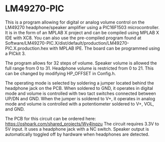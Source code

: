 # LM49270-PIC
This is a program allowing for digital or analog volume control on the LM49270 headphone/speaker amplifier using a PIC16F1503 microcontroller.
It is in the form of an MPLAB X project and can be compiled using MPLAB X IDE with XC8. You can also use the pre-compiled program found at
Software/LM49270-PIC.X/dist/default/production/LM49270-PIC.X.production.hex with MPLAB IPE. The board can be programmed using a PICkit 3.

The program allows for 32 steps of volume. Speaker volume is allowed the full range from 0 to 31. Headphone volume is restricted from 0 to 21. This can be changed by modifying HP_OFFSET in Config.h.

The operating mode is selected by soldering a jumper located behind the headphone jack on the PCB. When soldered to GND, it operates in digital mode and volume is controlled with two tact switches connected between UP/DN and GND. When the jumper is soldered to V+, it operates in analog mode and volume is controlled with a potentiometer soldered to V+, VOL, and GND.

The PCB for this circuit can be ordered here: https://oshpark.com/shared_projects/Wy4lnqzu
The circuit requires 3.3V to 5V input. It uses a headphone jack with a NC switch. Speaker output is automatically toggled off by hardware when headphones are detected.
